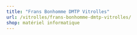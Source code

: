 ```yaml
---
title: "Frans Bonhomme DMTP Vitrolles"
url: /vitrolles/frans-bonhomme-dmtp-vitrolles/
shop: matériel informatique
---
```

